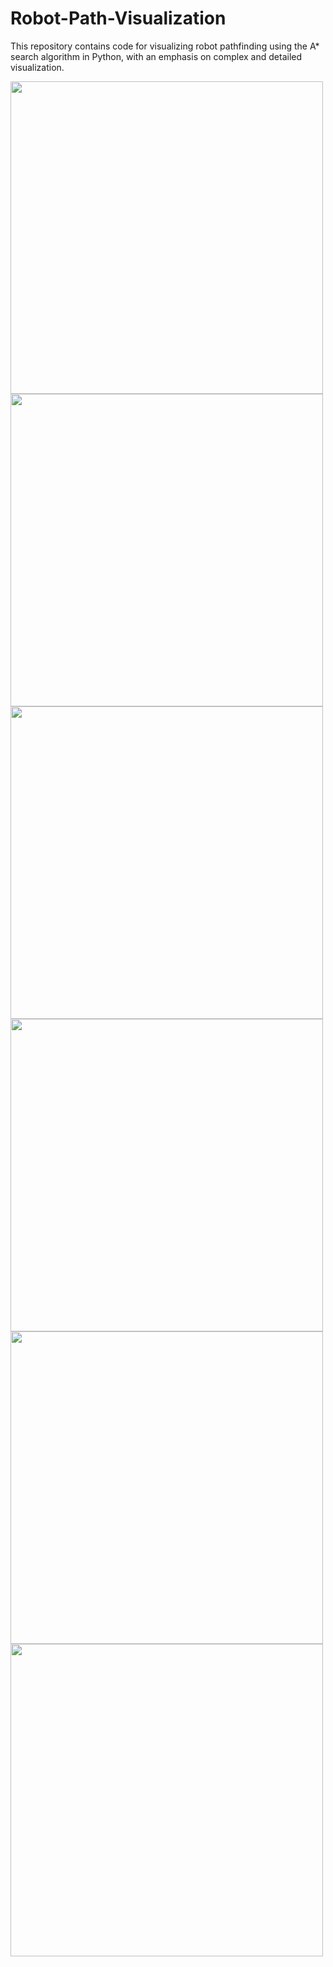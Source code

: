 # Robot-Path-Visualization
 This repository contains code for visualizing robot pathfinding using the A* search algorithm in Python, with an emphasis on complex and detailed visualization.

<img src="https://github.com/Rishit-katiyar/Robot-Path-Visualization/assets/167756997/9d9de741-18be-4fdf-a100-fbcc47e90b32" width="500">
<img src="https://github.com/Rishit-katiyar/Robot-Path-Visualization/assets/167756997/72a255e9-212b-407a-817a-3c6c92a2cf5d" width="500">

<img src="https://github.com/Rishit-katiyar/Robot-Path-Visualization/assets/167756997/e501a67e-35fa-4c87-b28f-38d89c50ce0c" width="500">
<img src="https://github.com/Rishit-katiyar/Robot-Path-Visualization/assets/167756997/1f98914e-c948-4c2a-bcba-dc52372bfdf2" width="500">

<img src="https://github.com/Rishit-katiyar/Robot-Path-Visualization/assets/167756997/c550e551-8d66-4bc4-afb1-ae623d3c8b2e" width="500">
<img src="https://github.com/Rishit-katiyar/Robot-Path-Visualization/assets/167756997/e3bda7f1-4a3d-4b0f-be36-090b31a98506" width="500">


